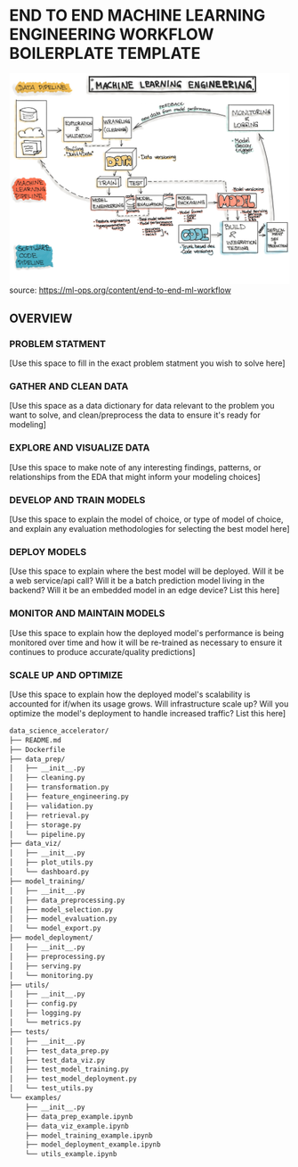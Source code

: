 # END TO END MACHINE LEARNING ENGINEERING WORKFLOW BOILERPLATE TEMPLATE

![mle_pipeline](https://github.com/JosephWoodall/turbo-barnacle/blob/main/src/data_science_accelerator_example/python/assets/ml-engineering.jpg?raw=true)
source: https://ml-ops.org/content/end-to-end-ml-workflow

## OVERVIEW

### PROBLEM STATMENT
[Use this space to fill in the exact problem statment you wish to solve here]

### GATHER AND CLEAN DATA
[Use this space as a data dictionary for data relevant to the problem you want to solve, and clean/preprocess the data to ensure it's ready for modeling]

### EXPLORE AND VISUALIZE DATA
[Use this space to make note of any interesting findings, patterns, or relationships from the EDA that might inform your modeling choices]

### DEVELOP AND TRAIN MODELS
[Use this space to explain the model of choice, or type of model of choice, and explain any evaluation methodologies for selecting the best model here]

### DEPLOY MODELS
[Use this space to explain where the best model will be deployed. Will it be a web service/api call? Will it be a batch prediction model living in the backend? Will it be an embedded model in an edge device? List this here]

### MONITOR AND MAINTAIN MODELS
[Use this space to explain how the deployed model's performance is being monitored over time and how it will be re-trained as necessary to ensure it continues to produce accurate/quality predictions]

### SCALE UP AND OPTIMIZE
[Use this space to explain how the deployed model's scalability is accounted for if/when its usage grows. Will infrastructure scale up? Will you optimize the model's deployment to handle increased traffic? List this here]

```bash
data_science_accelerator/
├── README.md
├── Dockerfile
├── data_prep/
│   ├── __init__.py
│   ├── cleaning.py
│   ├── transformation.py
│   ├── feature_engineering.py
│   ├── validation.py
│   ├── retrieval.py
│   ├── storage.py
│   └── pipeline.py
├── data_viz/
│   ├── __init__.py
│   ├── plot_utils.py
│   └── dashboard.py
├── model_training/
│   ├── __init__.py
│   ├── data_preprocessing.py
│   ├── model_selection.py
│   ├── model_evaluation.py
│   └── model_export.py
├── model_deployment/
│   ├── __init__.py
│   ├── preprocessing.py
│   ├── serving.py
│   └── monitoring.py
├── utils/
│   ├── __init__.py
│   ├── config.py
│   ├── logging.py
│   └── metrics.py
├── tests/
│   ├── __init__.py
│   ├── test_data_prep.py
│   ├── test_data_viz.py
│   ├── test_model_training.py
│   ├── test_model_deployment.py
│   └── test_utils.py
└── examples/
    ├── __init__.py
    ├── data_prep_example.ipynb
    ├── data_viz_example.ipynb
    ├── model_training_example.ipynb
    ├── model_deployment_example.ipynb
    └── utils_example.ipynb
```
